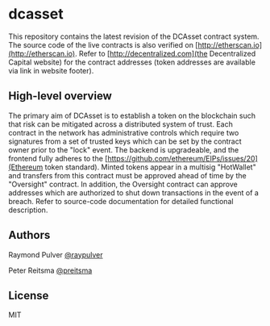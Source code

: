 # dcasset

This repository contains the latest revision of the DCAsset contract system. The source code of the live contracts is also verified on [http://etherscan.io](http://etherscan.io). Refer to [http://decentralized.com](the Decentralized Capital website) for the contract addresses (token addresses are available via link in website footer).

## High-level overview

The primary aim of DCAsset is to establish a token on the blockchain such that risk can be mitigated across a distributed system of trust. Each contract in the network has administrative controls which require two signatures from a set of trusted keys which can be set by the contract owner prior to the "lock" event. The backend is upgradeable, and the frontend fully adheres to the [https://github.com/ethereum/EIPs/issues/20](Ethereum token standard). Minted tokens appear in a multisig "HotWallet" and transfers from this contract must be approved ahead of time by the "Oversight" contract. In addition, the Oversight contract can approve addresses which are authorized to shut down transactions in the event of a breach. Refer to source-code documentation for detailed functional description.

## Authors

Raymond Pulver [@raypulver](https://github.com/raypulver)

Peter Reitsma [@preitsma](https://github.com/preitsma)

## License

MIT
